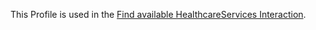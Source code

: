 This Profile is used in the [Find available HealthcareServices Interaction](interactions.html#find-available-healthcareservices).